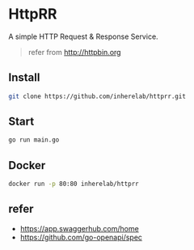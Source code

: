 # HttpRR

A simple HTTP Request & Response Service.

> refer from http://httpbin.org

## Install

```bash
git clone https://github.com/inherelab/httprr.git
```

## Start

```bash
go run main.go
```

## Docker

```bash
docker run -p 80:80 inherelab/httprr
```

## refer

- https://app.swaggerhub.com/home
- https://github.com/go-openapi/spec
